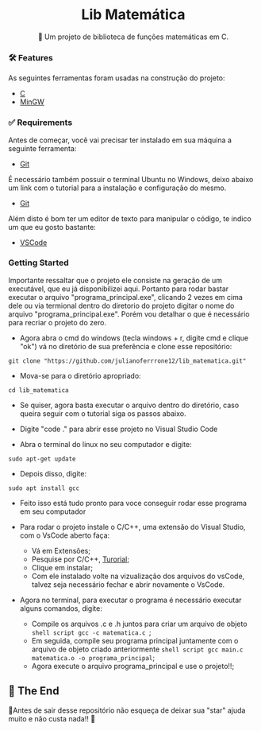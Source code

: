 <h1 align="center">
    Lib Matemática
</h1>
<p align="center">🚀 Um projeto de biblioteca de funções matemáticas em C.</p>

### 🛠 Features

As seguintes ferramentas foram usadas na construção do projeto:

- [C]([https://www.devmedia.com.br/o-que-e-o-html5/25820](https://awari.com.br/o-que-e-linguagem-c/))
- [MinGW]([https://developer.mozilla.org/pt-BR/docs/Web/CSS](https://www.mingw-w64.org))

### ✅ Requirements

Antes de começar, você vai precisar ter instalado em sua máquina a seguinte ferramenta:<br />
- [Git](https://git-scm.com)<br />

É necessário também possuir o terminal Ubuntu no Windows, deixo abaixo um link com o tutorial para a instalação e configuração do mesmo.<br />
- [Git](https://www.hostgator.com.br/blog/como-ter-um-terminal-linux-no-windows-10/)<br />

Além disto é bom ter um editor de texto para manipular o código, te indico um que eu gosto bastante:<br />
- [VSCode](https://code.visualstudio.com/)

### Getting Started 

Importante ressaltar que o projeto ele consiste na geração de um executável, que eu já disponibilizei aqui. Portanto para rodar bastar executar o arquivo "programa_principal.exe", clicando 2 vezes em cima dele ou via termional dentro do diretorio do projeto digitar o nome do arquivo "programa_principal.exe". Porém vou detalhar o que é necessário para recriar o projeto do zero.

- Agora abra o cmd do windows (tecla windows + r, digite cmd e clique "ok") vá no diretório de sua preferência e clone esse repositório: 
```shell script
git clone "https://github.com/julianoferrrone12/lib_matematica.git"
```
- Mova-se para o diretório apropriado: 
```shell script
cd lib_matematica
```
- Se quiser, agora basta executar o arquivo dentro do diretório, caso queira seguir com o tutorial siga os passos abaixo.

- Digite "code ." para abrir esse projeto no Visual Studio Code

- Abra o terminal do linux no seu computador e digite:
```shell script
sudo apt-get update
```

- Depois disso, digite:
```shell script
sudo apt install gcc
```

- Feito isso está tudo pronto para voce conseguir rodar esse programa em seu computador
- Para rodar o projeto instale o C/C++, uma extensão do Visual Studio, com o VsCode aberto faça:
   - Vá em Extensões;
   - Pesquise por C/C++, [Turorial](https://code.visualstudio.com/docs/languages/cpp);
   - Clique em instalar;
   - Com ele instalado volte na vizualização dos arquivos do vsCode, talvez seja necessário fechar e abrir novamente o VsCode.

- Agora no terminal, para executar o programa é necessário executar alguns comandos, digite:
  - Compile os arquivos .c e .h juntos para criar um arquivo de objeto
    ```shell script gcc -c matematica.c ```;
  - Em seguida, compile seu programa principal juntamente com o arquivo de objeto criado anteriormente
    ```shell script gcc main.c matematica.o -o programa_principal```;
  - Agora execute o arquivo programa_principal e use o projeto!!;

    
## 🚩 The End

🌟Antes de sair desse repositório não esqueça de deixar sua "star" ajuda muito e não custa nada!! 🌟



